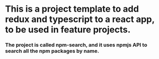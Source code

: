 # This is a project template to add redux and typescript to a react app, to be used in feature projects.

### The project is called npm-search, and it uses npmjs API to search all the npm packages by name.
